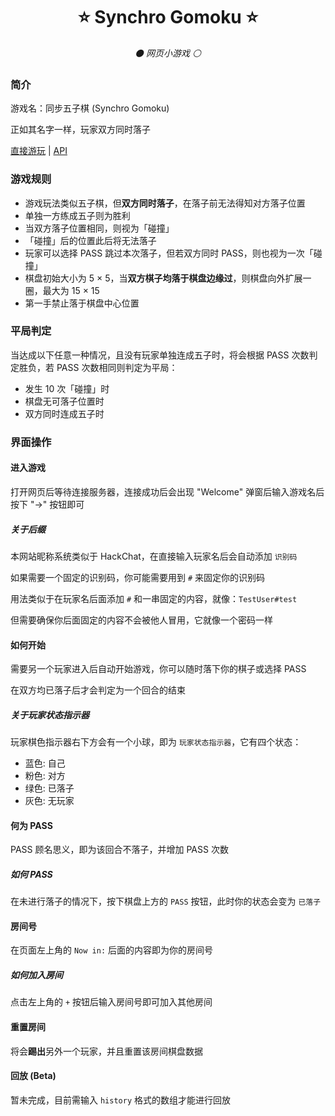 <div align="center">

# ⭐ Synchro Gomoku ⭐

_⚫ 网页小游戏 ⚪_

</div>

### 简介

游戏名：同步五子棋 (Synchro Gomoku)

正如其名字一样，玩家双方同时落子

[直接游玩](https://gomoku.cc/) | [API](./api.md)

### 游戏规则
- 游戏玩法类似五子棋，但**双方同时落子**，在落子前无法得知对方落子位置
- 单独一方练成五子则为胜利
- 当双方落子位置相同，则视为「碰撞」
- 「碰撞」后的位置此后将无法落子
- 玩家可以选择 PASS 跳过本次落子，但若双方同时 PASS，则也视为一次「碰撞」
- 棋盘初始大小为 5 × 5，当**双方棋子均落于棋盘边缘过**，则棋盘向外扩展一圈，最大为 15 × 15
- 第一手禁止落于棋盘中心位置

### 平局判定

当达成以下任意一种情况，且没有玩家单独连成五子时，将会根据 PASS 次数判定胜负，若 PASS 次数相同则判定为平局：

- 发生 10 次「碰撞」时
- 棋盘无可落子位置时
- 双方同时连成五子时

### 界面操作

#### 进入游戏
打开网页后等待连接服务器，连接成功后会出现 "Welcome" 弹窗后输入游戏名后按下 "→" 按钮即可

##### 关于后缀
本网站昵称系统类似于 HackChat，在直接输入玩家名后会自动添加 `识别码`

如果需要一个固定的识别码，你可能需要用到 `#` 来固定你的识别码

用法类似于在玩家名后面添加 `#` 和一串固定的内容，就像：`TestUser#test`

但需要确保你后面固定的内容不会被他人冒用，它就像一个密码一样

#### 如何开始
需要另一个玩家进入后自动开始游戏，你可以随时落下你的棋子或选择 PASS

在双方均已落子后才会判定为一个回合的结束

##### 关于玩家状态指示器
玩家棋色指示器右下方会有一个小球，即为 `玩家状态指示器`，它有四个状态：
- 蓝色: 自己
- 粉色: 对方
- 绿色: 已落子
- 灰色: 无玩家

#### 何为 PASS
PASS 顾名思义，即为该回合不落子，并增加 PASS 次数

##### 如何 PASS
在未进行落子的情况下，按下棋盘上方的 `PASS` 按钮，此时你的状态会变为 `已落子`

#### 房间号
在页面左上角的 `Now in:` 后面的内容即为你的房间号

##### 如何加入房间
点击左上角的 `+` 按钮后输入房间号即可加入其他房间

#### 重置房间
将会**踢出**另外一个玩家，并且重置该房间棋盘数据

#### 回放 (Beta)
暂未完成，目前需输入 `history` 格式的数组才能进行回放
